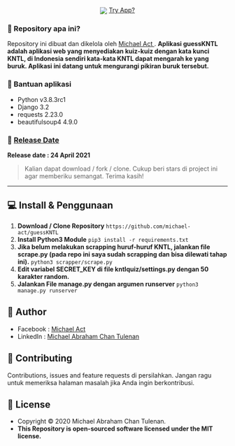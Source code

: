 <p align="center">
	
<img align="center" src="http://ForTheBadge.com/images/badges/built-with-love.svg">
<a href="#"> Try App? </a>

</p>

### 🤔 Repository apa ini?
Repository ini dibuat dan dikelola oleh <a href="https://github.com/michael-act"> Michael Act </a>. **Aplikasi guessKNTL adalah aplikasi web yang menyediakan kuiz-kuiz dengan kata kunci KNTL, di Indonesia sendiri kata-kata KNTL dapat mengarah ke yang buruk. Aplikasi ini datang untuk mengurangi pikiran buruk tersebut.**

### 🤖 Bantuan aplikasi
- Python v3.8.3rc1
- Django 3.2
- requests 2.23.0
- beautifulsoup4 4.9.0

### 📆 <a href="http://syauqi.js.org/">Release Date</a>
**Release date : 24 April 2021**
> Kalian dapat download / fork / clone. Cukup beri stars di project ini agar memberiku semangat. Terima kasih!

------------

## 💻 Install & Penggunaan

1. **Download / Clone Repository** ```https://github.com/michael-act/guessKNTL```
2. **Install Python3 Module** ```pip3 install -r requirements.txt```
3. **Jika belum melakukan scrapping huruf-huruf KNTL, jalankan file scrape.py (pada repo ini saya sudah scrapping dan bisa dilewati tahap ini).** ```python3 scrapper/scrape.py```
4. **Edit variabel SECRET_KEY di file kntlquiz/settings.py dengan 50 karakter random.** 
5. **Jalankan File manage.py dengan argumen runserver** ```python3 manage.py runserver```

## 🧑 Author

- Facebook : <a href="https://www.facebook.com/michael.actt"> Michael Act</a>
- LinkedIn : <a href="https://www.linkedin.com/in/michael-act/"> Michael Abraham Chan Tulenan</a>

## 🤝 Contributing
Contributions, issues and feature requests di persilahkan.
Jangan ragu untuk memeriksa halaman masalah jika Anda ingin berkontribusi. 


## 📝 License
- Copyright © 2020 Michael Abraham Chan Tulenan.
- **This Repository is open-sourced software licensed under the MIT license.**

